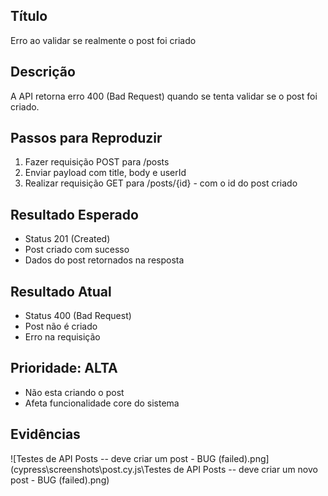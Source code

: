 ## Título
Erro ao validar se realmente o post foi criado

## Descrição
A API retorna erro 400 (Bad Request) quando se tenta validar se o post foi criado.

## Passos para Reproduzir
1. Fazer requisição POST para /posts
2. Enviar payload com title, body e userId
3. Realizar requisição GET para /posts/{id} - com o id do post criado

## Resultado Esperado
- Status 201 (Created)
- Post criado com sucesso
- Dados do post retornados na resposta

## Resultado Atual 
- Status 400 (Bad Request)
- Post não é criado
- Erro na requisição

## Prioridade: ALTA
- Não esta criando o post
- Afeta funcionalidade core do sistema

## Evidências
![Testes de API Posts -- deve criar um post - BUG (failed).png](cypress\screenshots\post.cy.js\Testes de API Posts -- deve criar um novo post - BUG (failed).png)  
